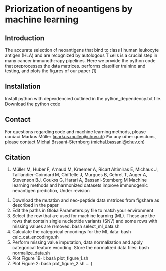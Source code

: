 # Priorization of neoantigens by machine learning

## Introduction
The accurate selection of neoantigens that bind to class I human leukocyte antigen (HLA) and are recognized by autologous T cells is a crucial step in many cancer immunotherapy pipelines.
Here we provide the python code that preprocesses the data matrices, performs classifier training and testing, and plots the figures of our paper [1]

## Installation

Install python with dependencied outlined in the python_dependency.txt file. Download the python code

## Contact

For questions regarding code and machine learning methods, please contact Markus Müller (markus.muller@chuv.ch)
For any other questions, please contact Michal Bassani-Sternberg (michal.bassani@chuv.ch)

## Citation

1. Müller M, Huber F, Arnaud M, Kraemer A, Ricart Altimiras E, Michaux J, Taillandier-Coindard M, Chiffelle J, Murgues B, Gehret T, Auger A, Stevenson BJ, Coukos G, Harari A, Bassani-Sternberg M
Machine learning methods and harmonized datasets improve immunogenic neoantigen prediction, Under revision

1) Download the mutation and neo-peptide data matrices from figshare as described in the paper
2) Edit the paths in GlobalParameters.py file to match your environment
3) Select the row that are used for machine learning (ML). These are the rows that contain single nucleotide variants (SNV)
   and some rows with missing values are removed.
   bash select_ml_data.sh
4) Calculate the categorical encodings for the ML data:
   bash calc_cat_encodings.sh
5) Perform missing value imputation, data normalization and apply categorical feature encoding. Store the normalized data files:
   bash normalize_data.sh
6) Plot Figure 1B-I:
   bash plot_figure_1.sh
7) Plot Figure 2:
   bash plot_figure_2.sh
...
)
